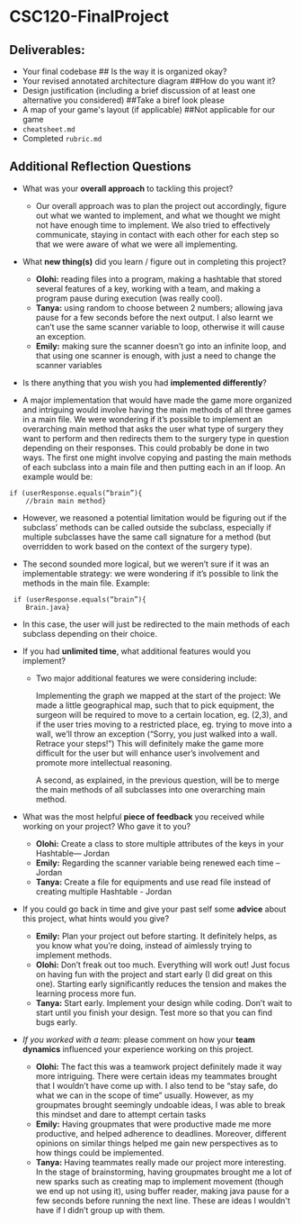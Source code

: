 # CSC120-FinalProject

## Deliverables:
 - Your final codebase ## Is the way it is organized okay?
 - Your revised annotated architecture diagram ##How do you want it?
 - Design justification (including a brief discussion of at least one alternative you considered) ##Take a biref look please
 - A map of your game's layout (if applicable) ##Not applicable for our game
 - `cheatsheet.md`
 - Completed `rubric.md`
  
## Additional Reflection Questions
 - What was your **overall approach** to tackling this project?
   - Our overall approach was to plan the project out accordingly, figure out what we wanted to implement, and what we thought we might not have enough time to implement. We also tried to effectively communicate, staying in contact with each other for each step so that we were aware of what we were all implementing.

 - What **new thing(s)** did you learn / figure out in completing this project?
    - **Olohi:** reading files into a program, making a hashtable that stored several features of a key, working with a team, and making a program pause during execution (was really cool).
    - **Tanya:** using random to choose between 2 numbers; allowing java pause for a few seconds before the next output. I also learnt we can’t use the same scanner variable to loop, otherwise it will cause an exception.
    - **Emily:** making sure the scanner doesn’t go into an infinite loop, and that using one scanner is enough, with just a need to change the scanner variables

 - Is there anything that you wish you had **implemented differently**?
- A major implementation that would have made the game more organized and intriguing would involve having the main methods of all three games in a main file. We were wondering if it’s possible to implement an overarching main method that asks the user what type of surgery they want to perform and then redirects them to the surgery type in question depending on their responses. This could probably be done in two ways. The first one might involve copying and pasting the main methods of each subclass into a main file and then putting each in an if loop. An example would be:
```
if (userResponse.equals(“brain”){
	//brain main method}
```
- However, we reasoned a potential limitation would be figuring out if the subclass’ methods can be called outside the subclass, especially if multiple subclasses have the same call signature for a method (but overridden to work based on the context of the surgery type). 

- The second sounded more logical, but we weren’t sure if it was an implementable strategy: we were wondering if it’s possible to link the methods in the main file. Example:
```
 if (userResponse.equals(“brain”){
	Brain.java}
```
 - In this case, the user will just be redirected to the main methods of each subclass depending on their choice. 

 - If you had **unlimited time**, what additional features would you implement?
    - Two major additional features we were considering include:
      
      Implementing the graph we mapped at the start of the project: We made a little geographical map, such that to pick equipment, the surgeon will be required to move to a certain location, eg. (2,3), and if the user tries moving to a restricted place, eg. trying to move into a wall, we’ll throw an exception (“Sorry, you just walked into a wall. Retrace your steps!”) This will definitely make the game more difficult for the user but will enhance user’s involvement and promote more intellectual reasoning.
      
      A second, as explained, in the previous question, will be to merge the main methods of all subclasses into one overarching main method.

 - What was the most helpful **piece of feedback** you received while working on your project? Who gave it to you?
    - **Olohi:** Create a class to store multiple attributes of the keys in your Hashtable— Jordan
    - **Emily:** Regarding the scanner variable being renewed each time – Jordan
    - **Tanya:** Create a file for equipments and use read file instead of creating multiple Hashtable - Jordan
  
 - If you could go back in time and give your past self some **advice** about this project, what hints would you give?
    - **Emily:** Plan your project out before starting. It definitely helps, as you know what you’re doing, instead of aimlessly trying to implement methods.
    - **Olohi:** Don’t freak out too much. Everything will work out! Just focus on having fun with the project and start early (I did great on this one). Starting early significantly reduces the tension and makes the learning process more fun.
    - **Tanya:** Start early. Implement your design while coding. Don’t wait to start until you finish your design. Test more so that you can find bugs early.

 - _If you worked with a team:_ please comment on how your **team dynamics** influenced your experience working on this project.
    - **Olohi:** The fact this was a teamwork project definitely made it way more intriguing. There were certain ideas my teammates brought that I wouldn’t have come up with. I also tend to be “stay safe, do what we can in the scope of time” usually. However, as my groupmates brought seemingly undoable ideas, I was able to break this mindset and dare to attempt certain tasks
    - **Emily:** Having groupmates that were productive made me more productive, and helped adherence to deadlines. Moreover, different opinions on similar things helped me gain new perspectives as to how things could be implemented.
    - **Tanya:** Having teammates really made our project more interesting. In the stage of brainstorming, having groupmates brought me a lot of new sparks such as creating map to implement movement (though we end up not using it), using buffer reader, making java pause for a few seconds before running the next line. These are ideas I wouldn't have if I didn’t group up with them.


